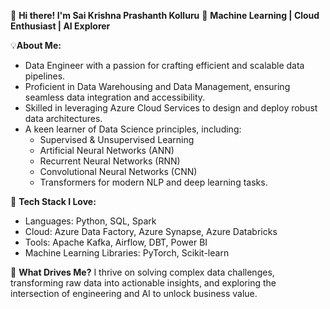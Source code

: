 👋 **Hi there! I'm Sai Krishna Prashanth Kolluru**
🚀 **Machine Learning | Cloud Enthusiast | AI Explorer**

💡**About Me:**
- Data Engineer with a passion for crafting efficient and scalable data pipelines.
- Proficient in Data Warehousing and Data Management, ensuring seamless data integration and accessibility.
- Skilled in leveraging Azure Cloud Services to design and deploy robust data architectures.
- A keen learner of Data Science principles, including:
  - Supervised & Unsupervised Learning
  - Artificial Neural Networks (ANN)
  - Recurrent Neural Networks (RNN)
  - Convolutional Neural Networks (CNN)
  - Transformers for modern NLP and deep learning tasks.

🔧 **Tech Stack I Love:**
- Languages: Python, SQL, Spark
- Cloud: Azure Data Factory, Azure Synapse, Azure Databricks
- Tools: Apache Kafka, Airflow, DBT, Power BI
- Machine Learning Libraries: PyTorch, Scikit-learn

🌟 **What Drives Me?**
I thrive on solving complex data challenges, transforming raw data into actionable insights, and exploring the intersection of engineering and AI to unlock business value.

